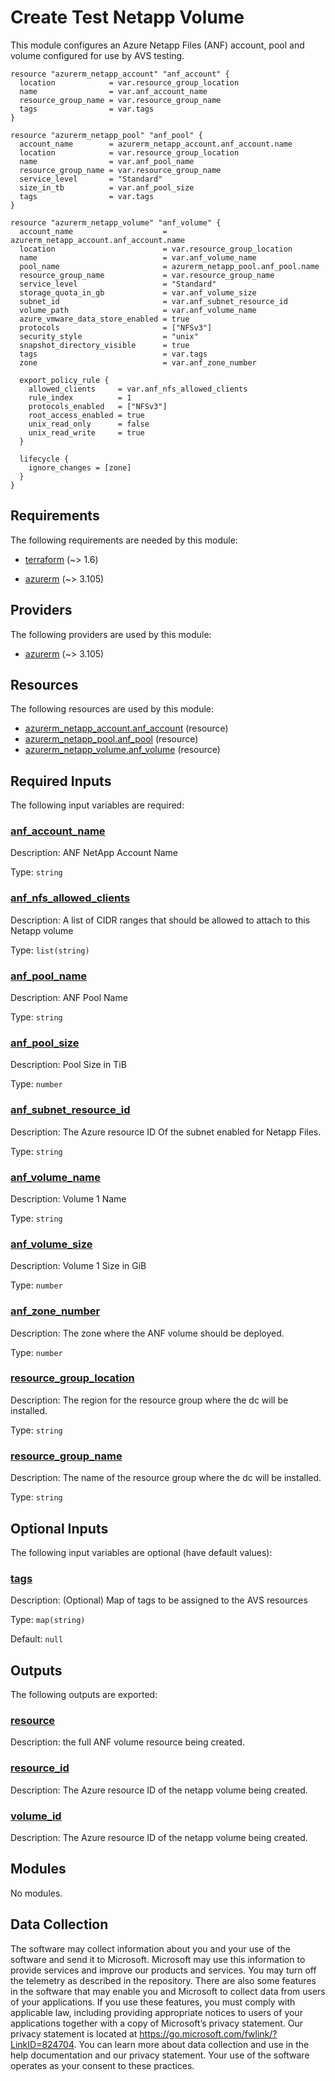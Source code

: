<!-- BEGIN_TF_DOCS -->
# Create Test Netapp Volume

This module configures an Azure Netapp Files (ANF) account, pool and volume configured for use by AVS testing.

```hcl
resource "azurerm_netapp_account" "anf_account" {
  location            = var.resource_group_location
  name                = var.anf_account_name
  resource_group_name = var.resource_group_name
  tags                = var.tags
}

resource "azurerm_netapp_pool" "anf_pool" {
  account_name        = azurerm_netapp_account.anf_account.name
  location            = var.resource_group_location
  name                = var.anf_pool_name
  resource_group_name = var.resource_group_name
  service_level       = "Standard"
  size_in_tb          = var.anf_pool_size
  tags                = var.tags
}

resource "azurerm_netapp_volume" "anf_volume" {
  account_name                    = azurerm_netapp_account.anf_account.name
  location                        = var.resource_group_location
  name                            = var.anf_volume_name
  pool_name                       = azurerm_netapp_pool.anf_pool.name
  resource_group_name             = var.resource_group_name
  service_level                   = "Standard"
  storage_quota_in_gb             = var.anf_volume_size
  subnet_id                       = var.anf_subnet_resource_id
  volume_path                     = var.anf_volume_name
  azure_vmware_data_store_enabled = true
  protocols                       = ["NFSv3"]
  security_style                  = "unix"
  snapshot_directory_visible      = true
  tags                            = var.tags
  zone                            = var.anf_zone_number

  export_policy_rule {
    allowed_clients     = var.anf_nfs_allowed_clients
    rule_index          = 1
    protocols_enabled   = ["NFSv3"]
    root_access_enabled = true
    unix_read_only      = false
    unix_read_write     = true
  }

  lifecycle {
    ignore_changes = [zone]
  }
}

```

<!-- markdownlint-disable MD033 -->
## Requirements

The following requirements are needed by this module:

- <a name="requirement_terraform"></a> [terraform](#requirement\_terraform) (~> 1.6)

- <a name="requirement_azurerm"></a> [azurerm](#requirement\_azurerm) (~> 3.105)

## Providers

The following providers are used by this module:

- <a name="provider_azurerm"></a> [azurerm](#provider\_azurerm) (~> 3.105)

## Resources

The following resources are used by this module:

- [azurerm_netapp_account.anf_account](https://registry.terraform.io/providers/hashicorp/azurerm/latest/docs/resources/netapp_account) (resource)
- [azurerm_netapp_pool.anf_pool](https://registry.terraform.io/providers/hashicorp/azurerm/latest/docs/resources/netapp_pool) (resource)
- [azurerm_netapp_volume.anf_volume](https://registry.terraform.io/providers/hashicorp/azurerm/latest/docs/resources/netapp_volume) (resource)

<!-- markdownlint-disable MD013 -->
## Required Inputs

The following input variables are required:

### <a name="input_anf_account_name"></a> [anf\_account\_name](#input\_anf\_account\_name)

Description: ANF NetApp Account Name

Type: `string`

### <a name="input_anf_nfs_allowed_clients"></a> [anf\_nfs\_allowed\_clients](#input\_anf\_nfs\_allowed\_clients)

Description: A list of CIDR ranges that should be allowed to attach to this Netapp volume

Type: `list(string)`

### <a name="input_anf_pool_name"></a> [anf\_pool\_name](#input\_anf\_pool\_name)

Description: ANF Pool Name

Type: `string`

### <a name="input_anf_pool_size"></a> [anf\_pool\_size](#input\_anf\_pool\_size)

Description: Pool Size in TiB

Type: `number`

### <a name="input_anf_subnet_resource_id"></a> [anf\_subnet\_resource\_id](#input\_anf\_subnet\_resource\_id)

Description: The Azure resource ID Of the subnet enabled for Netapp Files.

Type: `string`

### <a name="input_anf_volume_name"></a> [anf\_volume\_name](#input\_anf\_volume\_name)

Description: Volume 1 Name

Type: `string`

### <a name="input_anf_volume_size"></a> [anf\_volume\_size](#input\_anf\_volume\_size)

Description: Volume 1 Size in GiB

Type: `number`

### <a name="input_anf_zone_number"></a> [anf\_zone\_number](#input\_anf\_zone\_number)

Description: The zone where the ANF volume should be deployed.

Type: `number`

### <a name="input_resource_group_location"></a> [resource\_group\_location](#input\_resource\_group\_location)

Description: The region for the resource group where the dc will be installed.

Type: `string`

### <a name="input_resource_group_name"></a> [resource\_group\_name](#input\_resource\_group\_name)

Description: The name of the resource group where the dc will be installed.

Type: `string`

## Optional Inputs

The following input variables are optional (have default values):

### <a name="input_tags"></a> [tags](#input\_tags)

Description: (Optional) Map of tags to be assigned to the AVS resources

Type: `map(string)`

Default: `null`

## Outputs

The following outputs are exported:

### <a name="output_resource"></a> [resource](#output\_resource)

Description: the full ANF volume resource being created.

### <a name="output_resource_id"></a> [resource\_id](#output\_resource\_id)

Description: The Azure resource ID of the netapp volume being created.

### <a name="output_volume_id"></a> [volume\_id](#output\_volume\_id)

Description: The Azure resource ID of the netapp volume being created.

## Modules

No modules.

<!-- markdownlint-disable-next-line MD041 -->
## Data Collection

The software may collect information about you and your use of the software and send it to Microsoft. Microsoft may use this information to provide services and improve our products and services. You may turn off the telemetry as described in the repository. There are also some features in the software that may enable you and Microsoft to collect data from users of your applications. If you use these features, you must comply with applicable law, including providing appropriate notices to users of your applications together with a copy of Microsoft’s privacy statement. Our privacy statement is located at <https://go.microsoft.com/fwlink/?LinkID=824704>. You can learn more about data collection and use in the help documentation and our privacy statement. Your use of the software operates as your consent to these practices.
<!-- END_TF_DOCS -->